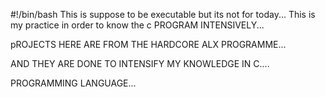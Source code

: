 #!/bin/bash
This is suppose to be executable but its not for today...
This is my practice in order to know the c PROGRAM INTENSIVELY...

pROJECTS HERE ARE FROM THE HARDCORE ALX PROGRAMME...

AND THEY ARE DONE TO INTENSIFY MY KNOWLEDGE IN C.... 

PROGRAMMING LANGUAGE...

